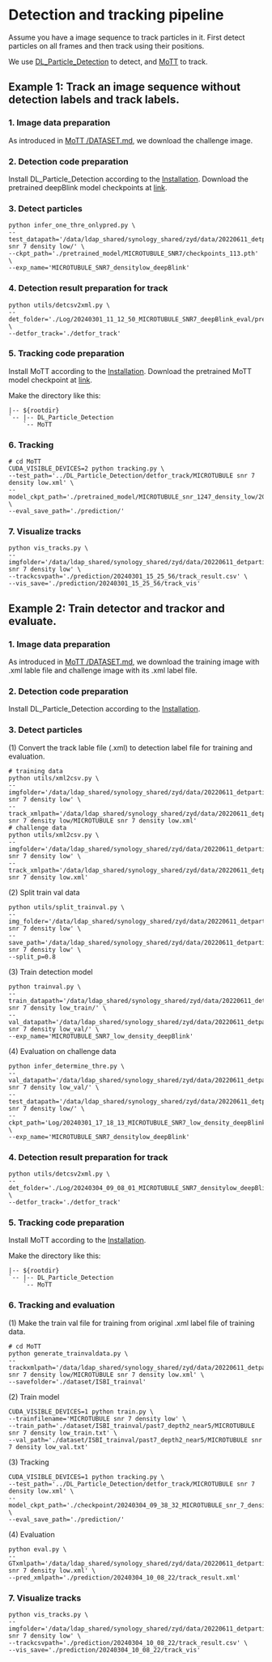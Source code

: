 # Detection and tracking pipeline

Assume you have a image sequence to track particles in it. First detect particles on all frames and then track using their positions. 

We use [DL_Particle_Detection](https://github.com/imzhangyd/DL_Particle_Detection.git) to detect, and [MoTT](https://github.com/imzhangyd/MoTT.git) to track.

## Example 1: Track an image sequence without detection labels and track labels.
### 1. Image data preparation
As introduced in [MoTT
/DATASET.md](https://github.com/imzhangyd/MoTT/blob/main/DATASET.md), we download the challenge image. 

### 2. Detection code preparation
Install DL_Particle_Detection according to the [Installation](https://github.com/imzhangyd/DL_Particle_Detection/blob/main/README.md). Download the pretrained deepBlink model checkpoints at [link](https://drive.google.com/drive/folders/1W93aOc_rCUnCS4D1ZFBSN4YJa-va-8hN).

### 3. Detect particles
```
python infer_one_thre_onlypred.py \
--test_datapath='/data/ldap_shared/synology_shared/zyd/data/20220611_detparticle/challenge/MICROTUBULE snr 7 density low/' \
--ckpt_path='./pretrained_model/MICROTUBULE_SNR7/checkpoints_113.pth' \
--exp_name='MICROTUBULE_SNR7_densitylow_deepBlink'
```

### 4. Detection result preparation for track
```
python utils/detcsv2xml.py \
--det_folder='./Log/20240301_11_12_50_MICROTUBULE_SNR7_deepBlink_eval/prediction_0.5' \
--detfor_track='./detfor_track'
```

### 5. Tracking code preparation
Install MoTT according to the [Installation](https://github.com/imzhangyd/MoTT/blob/main/README.md). Download the pretrained MoTT model checkpoint at [link](https://drive.google.com/drive/folders/1-0mp2tQ3YXu4wHK3GbboI-ombeWpYdzC?usp=sharing).

Make the directory like this:
```
|-- ${rootdir}
`-- |-- DL_Particle_Detection
    `-- MoTT
```

### 6. Tracking
```
# cd MoTT
CUDA_VISIBLE_DEVICES=2 python tracking.py \
--test_path='../DL_Particle_Detection/detfor_track/MICROTUBULE snr 7 density low.xml' \
--model_ckpt_path='./pretrained_model/MICROTUBULE_snr_1247_density_low/20220406_11_18_51.chkpt' \
--eval_save_path='./prediction/'
```

### 7. Visualize tracks
```
python vis_tracks.py \
--imgfolder='/data/ldap_shared/synology_shared/zyd/data/20220611_detparticle/challenge/MICROTUBULE snr 7 density low' \
--trackcsvpath='./prediction/20240301_15_25_56/track_result.csv' \
--vis_save='./prediction/20240301_15_25_56/track_vis'
```

## Example 2: Train detector and trackor and evaluate.
### 1. Image data preparation
As introduced in [MoTT
/DATASET.md](https://github.com/imzhangyd/MoTT/blob/main/DATASET.md), we download the training image with .xml lable file and challenge image with its .xml label file.

### 2. Detection code preparation
Install DL_Particle_Detection according to the [Installation](https://github.com/imzhangyd/DL_Particle_Detection/blob/main/README.md).

### 3. Detect particles
(1) Convert the track lable file (.xml) to detection label file for training and evaluation.

```
# training data
python utils/xml2csv.py \
--imgfolder='/data/ldap_shared/synology_shared/zyd/data/20220611_detparticle/training/MICROTUBULE snr 7 density low' \
--track_xmlpath='/data/ldap_shared/synology_shared/zyd/data/20220611_detparticle/training/MICROTUBULE snr 7 density low/MICROTUBULE snr 7 density low.xml'
# challenge data
python utils/xml2csv.py \
--imgfolder='/data/ldap_shared/synology_shared/zyd/data/20220611_detparticle/challenge/MICROTUBULE snr 7 density low' \
--track_xmlpath='/data/ldap_shared/synology_shared/zyd/data/20220611_detparticle/challenge/MICROTUBULE snr 7 density low.xml'
```
(2) Split train val data
```
python utils/split_trainval.py \
--img_folder='/data/ldap_shared/synology_shared/zyd/data/20220611_detparticle/training/MICROTUBULE snr 7 density low' \
--save_path='/data/ldap_shared/synology_shared/zyd/data/20220611_detparticle/training/MICROTUBULE snr 7 density low' \
--split_p=0.8
```

(3) Train detection model
```
python trainval.py \
--train_datapath='/data/ldap_shared/synology_shared/zyd/data/20220611_detparticle/training/MICROTUBULE snr 7 density low_train/' \
--val_datapath='/data/ldap_shared/synology_shared/zyd/data/20220611_detparticle/training/MICROTUBULE snr 7 density low_val/' \
--exp_name='MICROTUBULE_SNR7_low_density_deepBlink'
```

(4) Evaluation on challenge data
```
python infer_determine_thre.py \
--val_datapath='/data/ldap_shared/synology_shared/zyd/data/20220611_detparticle/training/MICROTUBULE snr 7 density low_val/' \
--test_datapath='/data/ldap_shared/synology_shared/zyd/data/20220611_detparticle/challenge/MICROTUBULE snr 7 density low/' \
--ckpt_path='Log/20240301_17_18_13_MICROTUBULE_SNR7_low_density_deepBlink_trainval/checkpoints/checkpoints_138.pth' \
--exp_name='MICROTUBULE_SNR7_densitylow_deepBlink'
```

### 4. Detection result preparation for track
```
python utils/detcsv2xml.py \
--det_folder='./Log/20240304_09_08_01_MICROTUBULE_SNR7_densitylow_deepBlink_eval/prediction_0.4' \
--detfor_track='./detfor_track'
```

### 5. Tracking code preparation
Install MoTT according to the [Installation](https://github.com/imzhangyd/MoTT/blob/main/README.md).

Make the directory like this:
```
|-- ${rootdir}
`-- |-- DL_Particle_Detection
    `-- MoTT
```

### 6. Tracking and evaluation
(1) Make the train val file for training from original .xml label file of training data.
```
# cd MoTT
python generate_trainvaldata.py \
--trackxmlpath='/data/ldap_shared/synology_shared/zyd/data/20220611_detparticle/training/MICROTUBULE snr 7 density low/MICROTUBULE snr 7 density low.xml' \
--savefolder='./dataset/ISBI_trainval'
```

(2) Train model
```
CUDA_VISIBLE_DEVICES=1 python train.py \
--trainfilename='MICROTUBULE snr 7 density low' \
--train_path='./dataset/ISBI_trainval/past7_depth2_near5/MICROTUBULE snr 7 density low_train.txt' \
--val_path='./dataset/ISBI_trainval/past7_depth2_near5/MICROTUBULE snr 7 density low_val.txt'
```

(3) Tracking
```
CUDA_VISIBLE_DEVICES=1 python tracking.py \
--test_path='../DL_Particle_Detection/detfor_track/MICROTUBULE snr 7 density low.xml' \
--model_ckpt_path='./checkpoint/20240304_09_38_32_MICROTUBULE_snr_7_density_low_ckpt/20240304_09_38_53.chkpt' \
--eval_save_path='./prediction/'
```

(4) Evaluation
```
python eval.py \
--GTxmlpath='/data/ldap_shared/synology_shared/zyd/data/20220611_detparticle/challenge/MICROTUBULE snr 7 density low.xml' \
--pred_xmlpath='./prediction/20240304_10_08_22/track_result.xml'
```
### 7. Visualize tracks
```
python vis_tracks.py \
--imgfolder='/data/ldap_shared/synology_shared/zyd/data/20220611_detparticle/challenge/MICROTUBULE snr 7 density low' \
--trackcsvpath='./prediction/20240304_10_08_22/track_result.csv' \
--vis_save='./prediction/20240304_10_08_22/track_vis'
```


